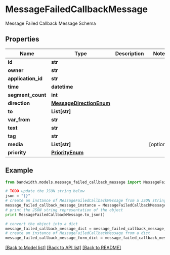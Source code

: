 # MessageFailedCallbackMessage

Message Failed Callback Message Schema

## Properties
Name | Type | Description | Notes
------------ | ------------- | ------------- | -------------
**id** | **str** |  | 
**owner** | **str** |  | 
**application_id** | **str** |  | 
**time** | **datetime** |  | 
**segment_count** | **int** |  | 
**direction** | [**MessageDirectionEnum**](MessageDirectionEnum.md) |  | 
**to** | **List[str]** |  | 
**var_from** | **str** |  | 
**text** | **str** |  | 
**tag** | **str** |  | 
**media** | **List[str]** |  | [optional] 
**priority** | [**PriorityEnum**](PriorityEnum.md) |  | 

## Example

```python
from bandwidth.models.message_failed_callback_message import MessageFailedCallbackMessage

# TODO update the JSON string below
json = "{}"
# create an instance of MessageFailedCallbackMessage from a JSON string
message_failed_callback_message_instance = MessageFailedCallbackMessage.from_json(json)
# print the JSON string representation of the object
print MessageFailedCallbackMessage.to_json()

# convert the object into a dict
message_failed_callback_message_dict = message_failed_callback_message_instance.to_dict()
# create an instance of MessageFailedCallbackMessage from a dict
message_failed_callback_message_form_dict = message_failed_callback_message.from_dict(message_failed_callback_message_dict)
```
[[Back to Model list]](../README.md#documentation-for-models) [[Back to API list]](../README.md#documentation-for-api-endpoints) [[Back to README]](../README.md)


